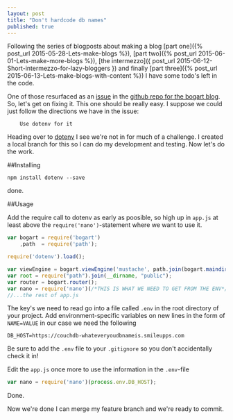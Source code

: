 ```yaml
---
layout: post
title: "Don't hardcode db names"
published: true
---
```


Following the series of blogposts about making a blog [part one]({% post_url 2015-05-28-Lets-make-blogs %}), [part two]({% post_url 2015-06-01-Lets-make-more-blogs %}), [the intermezzo]({ post_url 2015-06-12-Short-intermezzo-for-lazy-bloggers }) and finally [part three]({% post_url 2015-06-13-Lets-make-blogs-with-content %}) I have some todo's left in the code. 

One of those resurfaced as an [issue](https://github.com/tuvokki/bogart-blog/issues/3) in the [github repo for the bogart blog](https://github.com/tuvokki/bogart-blog). So, let's get on fixing it. This one should be really easy. I suppose we could just follow the directions we have in the issue:

```
	Use dotenv for it
```

Heading over to [dotenv](https://github.com/motdotla/dotenv) I see we're not in for much of a challenge. I created a local branch for this so I can do my development and testing. Now let's do the work.

##Installing
```
npm install dotenv --save
```

done.

##Usage

Add the require call to dotenv as early as poosible, so high up in `app.js` at least above the `require('nano')`-statement where we want to use it.

```javascript
var bogart = require('bogart')
    ,path  = require('path');

require('dotenv').load();

var viewEngine = bogart.viewEngine('mustache', path.join(bogart.maindir(), 'views'));
var root = require("path").join(__dirname, "public");
var router = bogart.router();
var nano = require('nano')(/*THIS IS WHAT WE NEED TO GET FROM THE ENV*/);
//...the rest of app.js
```

The key's we need to read go into a file called `.env` in the root directory of your project. Add environment-specific variables on new lines in the form of `NAME=VALUE` in our case we need the following

```
DB_HOST=https://couchdb-whateveryoudbnameis.smileupps.com
```

Be sure to add the `.env` file to your `.gitignore` so you don't accidentally check it in!

Edit the `app.js` once more to use the information in the `.env`-file

```javascript
var nano = require('nano')(process.env.DB_HOST);
```

Done.

Now we're done I can merge my feature branch and we're ready to commit.
